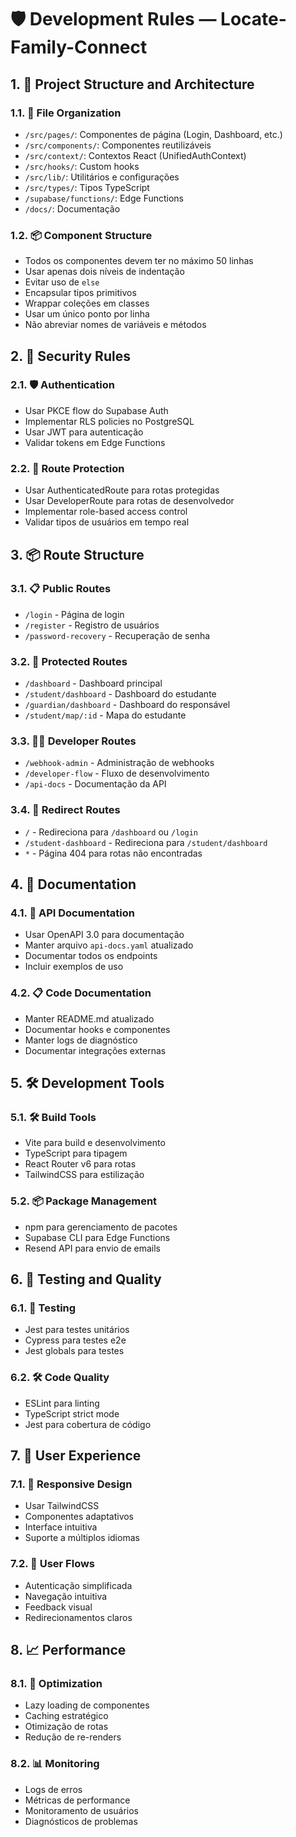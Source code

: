 # 🛡️ Development Rules — Locate-Family-Connect

## 1. 🧱 Project Structure and Architecture

### 1.1. 📁 File Organization
- `/src/pages/`: Componentes de página (Login, Dashboard, etc.)
- `/src/components/`: Componentes reutilizáveis
- `/src/context/`: Contextos React (UnifiedAuthContext)
- `/src/hooks/`: Custom hooks
- `/src/lib/`: Utilitários e configurações
- `/src/types/`: Tipos TypeScript
- `/supabase/functions/`: Edge Functions
- `/docs/`: Documentação

### 1.2. 📦 Component Structure
- Todos os componentes devem ter no máximo 50 linhas
- Usar apenas dois níveis de indentação
- Evitar uso de `else`
- Encapsular tipos primitivos
- Wrappar coleções em classes
- Usar um único ponto por linha
- Não abreviar nomes de variáveis e métodos

## 2. 🔐 Security Rules

### 2.1. 🛡️ Authentication
- Usar PKCE flow do Supabase Auth
- Implementar RLS policies no PostgreSQL
- Usar JWT para autenticação
- Validar tokens em Edge Functions

### 2.2. 🔑 Route Protection
- Usar AuthenticatedRoute para rotas protegidas
- Usar DeveloperRoute para rotas de desenvolvedor
- Implementar role-based access control
- Validar tipos de usuários em tempo real

## 3. 📦 Route Structure

### 3.1. 📋 Public Routes
- `/login` - Página de login
- `/register` - Registro de usuários
- `/password-recovery` - Recuperação de senha

### 3.2. 🔐 Protected Routes
- `/dashboard` - Dashboard principal
- `/student/dashboard` - Dashboard do estudante
- `/guardian/dashboard` - Dashboard do responsável
- `/student/map/:id` - Mapa do estudante

### 3.3. 👨‍💻 Developer Routes
- `/webhook-admin` - Administração de webhooks
- `/developer-flow` - Fluxo de desenvolvimento
- `/api-docs` - Documentação da API

### 3.4. 🔄 Redirect Routes
- `/` - Redireciona para `/dashboard` ou `/login`
- `/student-dashboard` - Redireciona para `/student/dashboard`
- `*` - Página 404 para rotas não encontradas

## 4. 📝 Documentation

### 4.1. 📄 API Documentation
- Usar OpenAPI 3.0 para documentação
- Manter arquivo `api-docs.yaml` atualizado
- Documentar todos os endpoints
- Incluir exemplos de uso

### 4.2. 📋 Code Documentation
- Manter README.md atualizado
- Documentar hooks e componentes
- Manter logs de diagnóstico
- Documentar integrações externas

## 5. 🛠️ Development Tools

### 5.1. 🛠️ Build Tools
- Vite para build e desenvolvimento
- TypeScript para tipagem
- React Router v6 para rotas
- TailwindCSS para estilização

### 5.2. 📦 Package Management
- npm para gerenciamento de pacotes
- Supabase CLI para Edge Functions
- Resend API para envio de emails

## 6. 🧪 Testing and Quality

### 6.1. 🧪 Testing
- Jest para testes unitários
- Cypress para testes e2e
- Jest globals para testes

### 6.2. 🛠️ Code Quality
- ESLint para linting
- TypeScript strict mode
- Jest para cobertura de código

## 7. 📱 User Experience

### 7.1. 📱 Responsive Design
- Usar TailwindCSS
- Componentes adaptativos
- Interface intuitiva
- Suporte a múltiplos idiomas

### 7.2. 🎯 User Flows
- Autenticação simplificada
- Navegação intuitiva
- Feedback visual
- Redirecionamentos claros

## 8. 📈 Performance

### 8.1. 🚀 Optimization
- Lazy loading de componentes
- Caching estratégico
- Otimização de rotas
- Redução de re-renders

### 8.2. 📊 Monitoring
- Logs de erros
- Métricas de performance
- Monitoramento de usuários
- Diagnósticos de problemas
